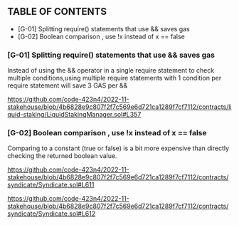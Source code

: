 ## TABLE OF CONTENTS

- [G-01] Splitting require() statements that use && saves gas
- [G-02] Boolean comparison , use !x instead of x == false

### [G-01] Splitting require() statements that use && saves gas

Instead of using the && operator in a single require statement to check multiple conditions,using multiple require statements with 1 condition per require statement will save 3 GAS per &&

https://github.com/code-423n4/2022-11-stakehouse/blob/4b6828e9c807f2f7c569e6d721ca1289f7cf7112/contracts/liquid-staking/LiquidStakingManager.sol#L357

### [G-02] Boolean comparison , use !x instead of x == false

Comparing to a constant (true or false) is a bit more expensive than directly checking the returned boolean value.

https://github.com/code-423n4/2022-11-stakehouse/blob/4b6828e9c807f2f7c569e6d721ca1289f7cf7112/contracts/syndicate/Syndicate.sol#L611

https://github.com/code-423n4/2022-11-stakehouse/blob/4b6828e9c807f2f7c569e6d721ca1289f7cf7112/contracts/syndicate/Syndicate.sol#L612